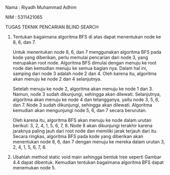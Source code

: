 Nama  : Riyadh Muhammad Adhim

NIM  : 5311421065

TUGAS TEKNIK PENCARIAN BLIND SEARCH

1. Tentukan bagaimana algoritma BFS di atas dapat menentukan node ke 8, 6, dan 7.
   
   Untuk menentukan node 8, 6, dan 7 menggunakan algoritma BFS pada kode yang diberikan, perlu memulai pencarian dari node 3, yang merupakan root node. Algoritma BFS dimulai dengan menuju ke root node dan kemudian menuju ke semua bagian nya. Dalam hal ini, samping dari node 3 adalah node 2 dan 4. Oleh karena itu, algoritma akan menuju ke node 2 dan 4 selanjutnya.

   Setelah menuju ke node 2, algoritma akan menuju ke node 1 dan 3. Namun, node 3 sudah dikunjungi, sehingga akan dilewati. Selanjutnya, algoritma akan menuju ke node 4 dan tetangganya, yaitu node 3, 5, 6, dan 7. Node 3 sudah dikunjungi, sehingga akan dilewati. Algoritma kemudian akan mengunjungi node 5, 6, dan 7 secara berurutan.

   Oleh karena itu, algoritma BFS akan menuju ke node dalam urutan berikut: 3, 2, 4, 1, 5, 6, 7, 8. Node 8 akan dikunjungi terakhir karena jaraknya paling jauh dari root node dan memiliki jarak terjauh dari itu. Secara ringkas, algoritma BFS pada kode yang diberikan akan menentukan node 8, 6, dan 7 dengan menuju ke mereka dalam urutan 3, 2, 4, 1, 5, 6, 7, 8.

2. Ubahlah method static void main sehingga bentuk tree seperti Gambar 4.4 dapat dibentuk. Kemudian tentukan bagaimana algoritma BFS dapat menemukan node 5.

   
